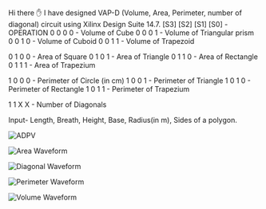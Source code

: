 Hi there ✋ I have designed VAP-D (Volume, Area, Perimeter, number of diagonal) circuit using Xilinx Design Suite 14.7.
[S3]	[S2]	[S1]	[S0]	-	OPERATION
 0	 0	 0	 0	-	Volume of Cube
 0	 0	 0	 1	-	Volume of Triangular prism
 0	 0	 1	 0	-	Volume of Cuboid
 0	 0	 1	 1	-	Volume of Trapezoid

 0	 1	 0	 0	-	Area of Square
 0	 1	 0	 1	-	Area of Triangle
 0	 1	 1	 0	-	Area of Rectangle
 0	 1	 1	 1	-	Area of Trapezium

 1	 0	 0	 0	-	Perimeter of Circle (in cm)
 1	 0	 0	 1	-	Perimeter of Triangle
 1	 0	 1	 0	-	Perimeter of Rectangle
 1	 0	 1	 1	-	Perimeter of Trapezium

 1	 1	 X	 X	-	Number of Diagonals

Input- Length, Breath, Height, Base, Radius(in m), Sides of a polygon.


![ADPV](https://user-images.githubusercontent.com/91768976/206904007-e961a387-a69f-4a80-8397-08da28dbd959.png)

![Area Waveform](https://user-images.githubusercontent.com/91768976/206904009-15cfde71-41eb-4901-a7ad-15a43c35aa87.png)

![Diagonal Waveform](https://user-images.githubusercontent.com/91768976/206904011-13eab672-c550-483d-a087-99f81774efbf.png)

![Perimeter Waveform](https://user-images.githubusercontent.com/91768976/206904012-e1079271-beb9-48ae-ad78-ec56b2d2f69e.png)

![Volume Waveform](https://user-images.githubusercontent.com/91768976/206904017-bc60e894-cef3-4adb-ad11-db4d8efc2c24.png)
